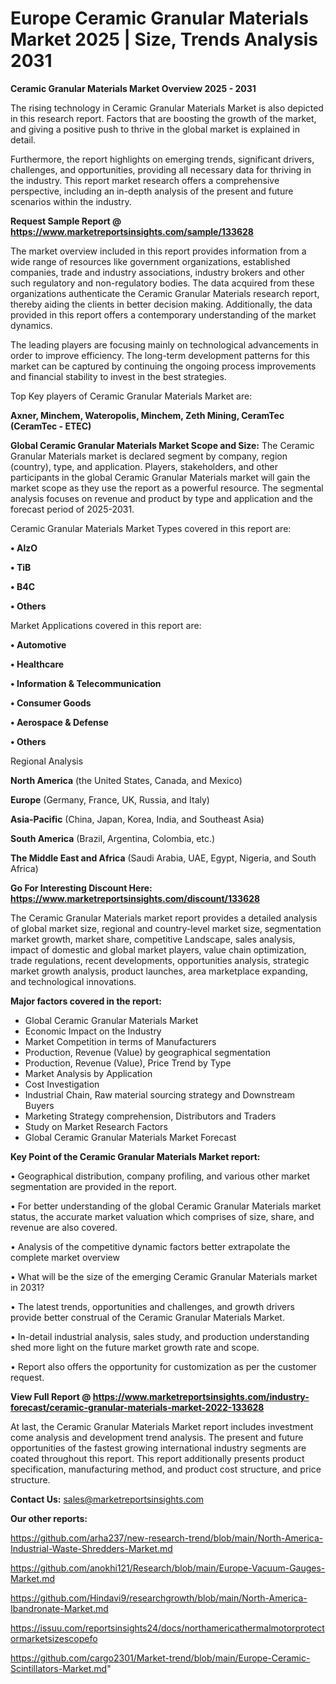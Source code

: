  # Europe Ceramic Granular Materials Market 2025 | Size, Trends Analysis 2031

<Strong> Ceramic Granular Materials Market Overview 2025 - 2031</strong>

The rising technology in Ceramic Granular Materials Market is also depicted in this research report. Factors that are boosting the growth of the market, and giving a positive push to thrive in the global market is explained in detail.

Furthermore, the report highlights on emerging trends, significant drivers, challenges, and opportunities, providing all necessary data for thriving in the industry. This report market research offers a comprehensive perspective, including an in-depth analysis of the present and future scenarios within the industry.

<strong>Request Sample Report @ <a href=https://www.marketreportsinsights.com/sample/133628>https://www.marketreportsinsights.com/sample/133628</a></strong>

The market overview included in this report provides information from a wide range of resources like government organizations, established companies, trade and industry associations, industry brokers and other such regulatory and non-regulatory bodies. The data acquired from these organizations authenticate the Ceramic Granular Materials research report, thereby aiding the clients in better decision making. Additionally, the data provided in this report offers a contemporary understanding of the market dynamics.

The leading players are focusing mainly on technological advancements in order to improve efficiency. The long-term development patterns for this market can be captured by continuing the ongoing process improvements and financial stability to invest in the best strategies.

Top Key players of Ceramic Granular Materials Market are:

<strong>Axner, Minchem, Wateropolis, Minchem, Zeth Mining, CeramTec (CeramTec - ETEC)</strong>

<strong><b>Global Ceramic Granular Materials Market Scope and Size:</b></strong>
The Ceramic Granular Materials market is declared segment by company, region (country), type, and application. Players, stakeholders, and other participants in the global Ceramic Granular Materials market will gain the market scope as they use the report as a powerful resource. The segmental analysis focuses on revenue and product by type and application and the forecast period of 2025-2031.

Ceramic Granular Materials Market Types covered in this report are:

<strong>• AlzO

• TiB

• B4C

• Others</strong>

Market Applications covered in this report are:

<strong>• Automotive

• Healthcare

• Information & Telecommunication

• Consumer Goods

• Aerospace & Defense

• Others</strong> 

Regional Analysis

<strong>North America</strong> (the United States, Canada, and Mexico)

<strong>Europe</strong> (Germany, France, UK, Russia, and Italy)

<strong>Asia-Pacific</strong> (China, Japan, Korea, India, and Southeast Asia)

<strong>South America</strong> (Brazil, Argentina, Colombia, etc.)

<strong>The Middle East and Africa</strong> (Saudi Arabia, UAE, Egypt, Nigeria, and South Africa)

<strong>Go For Interesting Discount Here: <a href=https://www.marketreportsinsights.com/discount/133628>https://www.marketreportsinsights.com/discount/133628</a></strong>

The Ceramic Granular Materials market report provides a detailed analysis of global market size, regional and country-level market size, segmentation market growth, market share, competitive Landscape, sales analysis, impact of domestic and global market players, value chain optimization, trade regulations, recent developments, opportunities analysis, strategic market growth analysis, product launches, area marketplace expanding, and technological innovations.

<strong><b>Major factors covered in the report:</b></strong>
<ul>
  <li>Global Ceramic Granular Materials Market </li>
  <li>Economic Impact on the Industry</li>
  <li>Market Competition in terms of Manufacturers</li>
  <li>Production, Revenue (Value) by geographical segmentation</li>
  <li>Production, Revenue (Value), Price Trend by Type</li>
  <li>Market Analysis by Application</li>
  <li>Cost Investigation</li>
  <li>Industrial Chain, Raw material sourcing strategy and Downstream Buyers</li>
  <li>Marketing Strategy comprehension, Distributors and Traders</li>
  <li>Study on Market Research Factors</li>
  <li>Global Ceramic Granular Materials Market Forecast</li>
</ul>

<strong><b>Key Point of the Ceramic Granular Materials Market report:</b></strong>

• Geographical distribution, company profiling, and various other market segmentation are provided in the report.

• For better understanding of the global Ceramic Granular Materials market status, the accurate market valuation which comprises of size, share, and revenue are also covered.

• Analysis of the competitive dynamic factors better extrapolate the complete market overview

• What will be the size of the emerging Ceramic Granular Materials market in 2031?

• The latest trends, opportunities and challenges, and growth drivers provide better construal of the Ceramic Granular Materials Market.

• In-detail industrial analysis, sales study, and production understanding shed more light on the future market growth rate and scope.

• Report also offers the opportunity for customization as per the customer request.

<strong><b>View Full Report @ <a href=https://www.marketreportsinsights.com/industry-forecast/ceramic-granular-materials-market-2022-133628>https://www.marketreportsinsights.com/industry-forecast/ceramic-granular-materials-market-2022-133628</a></b></strong>


At last, the Ceramic Granular Materials Market report includes investment come analysis and development trend analysis. The present and future opportunities of the fastest growing international industry segments are coated throughout this report. This report additionally presents product specification, manufacturing method, and product cost structure, and price structure.

<strong>Contact Us:</strong>
sales@marketreportsinsights.com

<strong>Our other reports:</strong>

<a href=https://github.com/arha237/new-research-trend/blob/main/North-America-Industrial-Waste-Shredders-Market.md>https://github.com/arha237/new-research-trend/blob/main/North-America-Industrial-Waste-Shredders-Market.md</a>

<a href=https://github.com/anokhi121/Research/blob/main/Europe-Vacuum-Gauges-Market.md>https://github.com/anokhi121/Research/blob/main/Europe-Vacuum-Gauges-Market.md</a>

<a href=https://github.com/Hindavi9/researchgrowth/blob/main/North-America-Ibandronate-Market.md>https://github.com/Hindavi9/researchgrowth/blob/main/North-America-Ibandronate-Market.md</a>

<a href=https://issuu.com/reportsinsights24/docs/northamericathermalmotorprotectormarketsizescopefo>https://issuu.com/reportsinsights24/docs/northamericathermalmotorprotectormarketsizescopefo</a>

<a href=https://github.com/cargo2301/Market-trend/blob/main/Europe-Ceramic-Scintillators-Market.md>https://github.com/cargo2301/Market-trend/blob/main/Europe-Ceramic-Scintillators-Market.md</a>"

